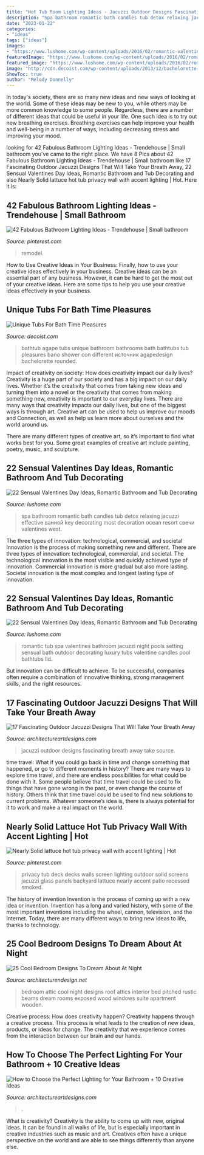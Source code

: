 ```yaml
---
title: "Hot Tub Room Lighting Ideas - Jacuzzi Outdoor Designs Fascinating Breath Away Take Source"
description: "Spa bathroom romantic bath candles tub detox relaxing jacuzzi effective ванной key decorating most decoration ocean resort свечи valentines west"
date: "2023-01-22"
categories:
- "ideas"
tags: ["ideas"]
images:
- "https://www.lushome.com/wp-content/uploads/2016/02/romantic-valentines-day-ideas-bathtubs-19.jpg"
featuredImage: "https://www.lushome.com/wp-content/uploads/2016/02/romantic-valentines-day-ideas-bathtubs-18.jpg"
featured_image: "https://www.lushome.com/wp-content/uploads/2016/02/romantic-valentines-day-ideas-bathtubs-19.jpg"
image: "http://cdn.decoist.com/wp-content/uploads/2013/12/bachelorette-rounded-bathtub-design.jpg"
ShowToc: true
author: "Melody Donnelly"
---
```



In today's society, there are so many new ideas and new ways of looking at the world. Some of these ideas may be new to you, while others may be more common knowledge to some people. Regardless, there are a number of different ideas that could be useful in your life. One such idea is to try out new breathing exercises. Breathing exercises can help improve your health and well-being in a number of ways, including decreasing stress and improving your mood.

	

		
looking for 42 Fabulous Bathroom Lighting Ideas - Trendehouse | Small bathroom you've came to the right place. We have 8 Pics about 42 Fabulous Bathroom Lighting Ideas - Trendehouse | Small bathroom like 17 Fascinating Outdoor Jacuzzi Designs That Will Take Your Breath Away, 22 Sensual Valentines Day Ideas, Romantic Bathroom and Tub Decorating and also Nearly Solid lattuce hot tub privacy wall with accent lighting | Hot. Here it is:
		
    
## 42 Fabulous Bathroom Lighting Ideas - Trendehouse | Small Bathroom

<img loading=lazy src="https://i.pinimg.com/736x/e8/f3/9a/e8f39a70f2d850de3d576cc9e7b25f43.jpg" onerror="this.onerror=null;this.src='https://tse4.mm.bing.net/th?id=OIP.dQz65s4EQRwout0tg9dldwHaLH&amp;pid=15.1';" alt="42 Fabulous Bathroom Lighting Ideas - Trendehouse | Small bathroom">

_Source: pinterest.com_

>remodel. 

	

How to Use Creative Ideas in Your Business: Finally, how to use your creative ideas effectively in your business.
Creative ideas can be an essential part of any business. However, it can be hard to get the most out of your creative ideas. Here are some tips to help you use your creative ideas effectively in your business.

    
## Unique Tubs For Bath Time Pleasures

<img loading=lazy src="http://cdn.decoist.com/wp-content/uploads/2013/12/bachelorette-rounded-bathtub-design.jpg" onerror="this.onerror=null;this.src='https://tse1.mm.bing.net/th?id=OIP.gYQX4Th2v0wQov28kIm1igHaLG&amp;pid=15.1';" alt="Unique Tubs For Bath Time Pleasures">

_Source: decoist.com_

>bathtub agape tubs unique bathroom bathrooms bath bathtubs tub pleasures bano shower con different источник agapedesign bachelorette rounded. 

	

Impact of creativity on society: How does creativity impact our daily lives?
Creativity is a huge part of our society and has a big impact on our daily lives. Whether it’s the creativity that comes from taking new ideas and turning them into a novel or the creativity that comes from making something new, creativity is important to our everyday lives.
There are many ways that creativity impacts our daily lives, but one of the biggest ways is through art. Creative art can be used to help us improve our moods and Connection, as well as help us learn more about ourselves and the world around us.

There are many different types of creative art, so it’s important to find what works best for you. Some great examples of creative art include painting, poetry, music, and sculpture.

    
## 22 Sensual Valentines Day Ideas, Romantic Bathroom And Tub Decorating

<img loading=lazy src="https://www.lushome.com/wp-content/uploads/2016/02/romantic-valentines-day-ideas-bathtubs-19.jpg" onerror="this.onerror=null;this.src='https://tse2.mm.bing.net/th?id=OIP.aOaEuZjmWnUf_LgcuDG2WgHaFj&amp;pid=15.1';" alt="22 Sensual Valentines Day Ideas, Romantic Bathroom and Tub Decorating">

_Source: lushome.com_

>spa bathroom romantic bath candles tub detox relaxing jacuzzi effective ванной key decorating most decoration ocean resort свечи valentines west. 

	

The three types of innovation: technological, commercial, and societal
Innovation is the process of making something new and different. There are three types of innovation: technological, commercial, and societal. The technological innovation is the most visible and quickly achieved type of innovation. Commercial innovation is more gradual but also more lasting. Societal innovation is the most complex and longest lasting type of innovation.

    
## 22 Sensual Valentines Day Ideas, Romantic Bathroom And Tub Decorating

<img loading=lazy src="https://www.lushome.com/wp-content/uploads/2016/02/romantic-valentines-day-ideas-bathtubs-18.jpg" onerror="this.onerror=null;this.src='https://tse3.mm.bing.net/th?id=OIP.nwNuoVJStXn7DTiJkby2KgHaES&amp;pid=15.1';" alt="22 Sensual Valentines Day Ideas, Romantic Bathroom and Tub Decorating">

_Source: lushome.com_

>romantic tub spa valentines bathroom jacuzzi night pools setting sensual bath outdoor decorating luxury tubs valentine candles pool bathtubs lld. 

	

But innovation can be difficult to achieve. To be successful, companies often require a combination of innovative thinking, strong management skills, and the right resources.

    
## 17 Fascinating Outdoor Jacuzzi Designs That Will Take Your Breath Away

<img loading=lazy src="https://www.architectureartdesigns.com/wp-content/uploads/2016/05/10-35-630x419.jpg" onerror="this.onerror=null;this.src='https://tse2.mm.bing.net/th?id=OIP.-DYblnJUYyDuDbn4NL5njgHaE7&amp;pid=15.1';" alt="17 Fascinating Outdoor Jacuzzi Designs That Will Take Your Breath Away">

_Source: architectureartdesigns.com_

>jacuzzi outdoor designs fascinating breath away take source. 

	

time travel: What if you could go back in time and change something that happened, or go to different moments in history?
There are many ways to explore time travel, and there are endless possibilities for what could be done with it. Some people believe that time travel could be used to fix things that have gone wrong in the past, or even change the course of history. Others think that time travel could be used to find new solutions to current problems. Whatever someone’s idea is, there is always potential for it to work and make a real impact on the world.

    
## Nearly Solid Lattuce Hot Tub Privacy Wall With Accent Lighting | Hot

<img loading=lazy src="https://i.pinimg.com/736x/22/d2/64/22d264c11a7c7b19f560ea8cac1b4fb4--hot-tub-privacy-privacy-walls.jpg" onerror="this.onerror=null;this.src='https://tse2.mm.bing.net/th?id=OIP.83r3bdlQvjF-1-JiZFddGwHaFA&amp;pid=15.1';" alt="Nearly Solid lattuce hot tub privacy wall with accent lighting | Hot">

_Source: pinterest.com_

>privacy tub deck decks walls screen lighting outdoor solid screens jacuzzi glass panels backyard lattuce nearly accent patio recessed smoked. 

	

The history of invention
Invention is the process of coming up with a new idea or invention. Invention has a long and varied history, with some of the most important inventions including the wheel, cannon, television, and the Internet. Today, there are many different ways to bring new ideas to life, thanks to technology.

    
## 25 Cool Bedroom Designs To Dream About At Night

<img loading=lazy src="http://cdn.architecturendesign.net/wp-content/uploads/2014/09/19-adorable-attic-bedroom1.jpg" onerror="this.onerror=null;this.src='https://tse2.mm.bing.net/th?id=OIP.WDqvxhzi9pQx68zD18mMJQHaF8&amp;pid=15.1';" alt="25 Cool Bedroom Designs To Dream About At Night">

_Source: architecturendesign.net_

>bedroom attic cool night designs roof attics interior bed pitched rustic beams dream rooms exposed wood windows suite apartment wooden. 

	

Creative process: How does creativity happen?
Creativity happens through a creative process. This process is what leads to the creation of new ideas, products, or ideas for change. The creativity that we experience comes from the interaction between our brain and our hands.

    
## How To Choose The Perfect Lighting For Your Bathroom + 10 Creative Ideas

<img loading=lazy src="https://www.architectureartdesigns.com/wp-content/uploads/2019/09/bathroom-lighting-3.jpg" onerror="this.onerror=null;this.src='https://tse4.mm.bing.net/th?id=OIP.bPbplHuw1FP4TvWUYIlN5QHaNL&amp;pid=15.1';" alt="How to Choose the Perfect Lighting for Your Bathroom + 10 Creative Ideas">

_Source: architectureartdesigns.com_

>. 

	

What is creativity?
Creativity is the ability to come up with new, original ideas. It can be found in all walks of life, but is especially important in creative industries such as music and art. Creatives often have a unique perspective on the world and are able to see things differently than anyone else.

